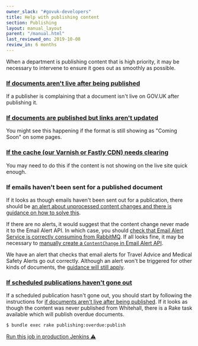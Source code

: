 ```yaml
---
owner_slack: "#govuk-developers"
title: Help with publishing content
section: Publishing
layout: manual_layout
parent: "/manual.html"
last_reviewed_on: 2019-10-08
review_in: 6 months
---
```


When a department is publishing content that is high priority, it may be
necessary to intervene to ensure it goes out as smoothly as possible.

### [If documents aren't live after being published][live]

If a publisher is complaining that a document isn't live on GOV.UK after
publishing it.

[live]: documents-arent-live-after-publishing.html

### [If documents are published but links aren't updated][links]

You might see this happening if the format is still showing as "Coming Soon"
on some pages.

[links]: documents-are-published-but-links-arent-updated.html

### [If the cache (our Varnish or Fastly CDN) needs clearing][cache]

You may need to do this if the content is not showing on the live site quick
enough.

[cache]: purge-cache.html

### If emails haven't been sent for a published document

If it looks as though emails haven't been sent out for a publication, there
should be [an alert about unprocessed content changes and there is guidance on
how to solve this](alerts/email-alert-api-app-healthcheck-not-ok.html#unprocessed-content-changes-content_changes).

If there are no alerts, it would suggest that the content change never made it
to the Email Alert API. In which case, you should [check that Email Alert
Service is correctly consuming from RabbitMQ](alerts/rabbitmq-no-consumers-consuming.html).
If all looks fine, it may be necessary to [manually create a `ContentChange` in
Email Alert API](https://github.com/alphagov/email-alert-api/blob/1aee9703bf303d43ba4ecb5f6fd771b757d52daf/app/services/notification_handler_service.rb#L24-L43).

We have an alert that checks that email alerts for Travel Advice and Medical
Safety Alerts go out correctly. Although an alert won't be triggered for other
kinds of documents, the [guidance will still apply](alerts/email-alerts.html).

### [If scheduled publications haven't gone out][scheduled]

If a scheduled publication hasn't gone out, you should start by following the
instructions for [if documents aren't live after being published][live]. If it
looks as though the content was never published from Whitehall, there is a
Rake task available which will publish overdue documents.

```bash
$ bundle exec rake publishing:overdue:publish
```

[Run this job in production Jenkins ⚠️](https://deploy.publishing.service.gov.uk/job/run-rake-task/parambuild/?TARGET_APPLICATION=whitehall&MACHINE_CLASS=whitehall_backend&RAKE_TASK=publishing:overdue:publish)

[scheduled]: alerts/whitehall-scheduled-publishing.html
